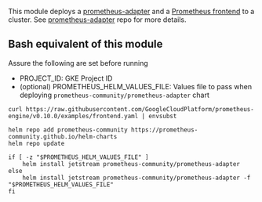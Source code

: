 This module deploys a [prometheus-adapter](https://github.com/kubernetes-sigs/prometheus-adapter) and a [Prometheus frontend](https://github.com/GoogleCloudPlatform/prometheus-engine/blob/main/examples/frontend.yaml) to a cluster. See [prometheus-adapter](https://github.com/kubernetes-sigs/prometheus-adapter) repo for more details.

## Bash equivalent of this module

Assure the following are set before running
   - PROJECT_ID: GKE Project ID
   - (optional) PROMETHEUS_HELM_VALUES_FILE: Values file to pass when deploying `prometheus-community/prometheus-adapter` chart

```
curl https://raw.githubusercontent.com/GoogleCloudPlatform/prometheus-engine/v0.10.0/examples/frontend.yaml | envsubst

helm repo add prometheus-community https://prometheus-community.github.io/helm-charts
helm repo update

if [ -z "$PROMETHEUS_HELM_VALUES_FILE" ]
    helm install jetstream prometheus-community/prometheus-adapter
else
    helm install jetstream prometheus-community/prometheus-adapter -f "$PROMETHEUS_HELM_VALUES_FILE"
fi
```
